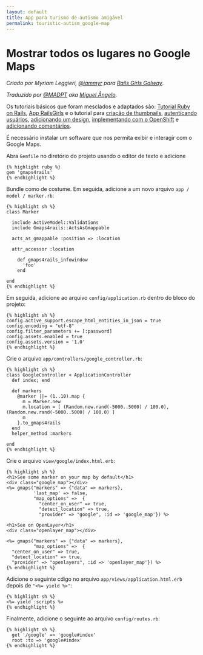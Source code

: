 ```yaml
---
layout: default
title: App para turismo de autismo amigável
permalink: touristic-autism_google-map
---
```


# Mostrar todos os lugares no Google Maps

*Criado por Myriam Leggieri, [@iammyr](https://twitter.com/iammyr)* *para [Rails Girls Galway](https://github.com/RailsGirlsGalway)*.

*Traduzido por [@MADPT](https://github.com/MADPT) aka [Miguel Ângelo](http://www.miguelangelo.io)*.

Os tutoriais básicos que foram mesclados e adaptados são: [Tutorial Ruby on Rails](http://www.railstutorial.org/book), [App RailsGirls](http://guides.railsgirls.com/app/) e o tutorial para [criação de thumbnails](http://guides.railsgirls.com/thumbnails), [autenticando usuários](http://guides.railsgirls.com/devise/), [adicionando um design](http://guides.railsgirls.com/design), [implementando com o OpenShift](http://guides.railsgirls.com/openshift/) e [adicionando comentários](http://guides.railsgirls.com/commenting).

É necessário instalar um software que nos permita exibir e interagir com o Google Maps.

Abra `Gemfile` no diretório do projeto usando o editor de texto e adicione
```
{% highlight ruby %}
gem 'gmaps4rails'
{% endhighlight %}
```

Bundle como de costume. Em seguida, adicione a um novo arquivo `app / model / marker.rb`:
```
{% highlight sh %}
class Marker

  include ActiveModel::Validations
  include Gmaps4rails::ActsAsGmappable

  acts_as_gmappable :position => :location

  attr_accessor :location

    def gmaps4rails_infowindow
      'foo'
    end

end
{% endhighlight %}
```

Em seguida, adicione ao arquivo `config/application.rb` dentro do bloco do projeto:
```
{% highlight sh %}
config.active_support.escape_html_entities_in_json = true
config.encoding = "utf-8"
config.filter_parameters += [:password]
config.assets.enabled = true
config.assets.version = '1.0'
{% endhighlight %}
```

Crie o arquivo `app/controllers/google_controller.rb`:
```
{% highlight sh %}
class GoogleController < ApplicationController
  def index; end

  def markers
    @marker ||= (1..10).map {
      m = Marker.new
      m.location = [ (Random.new.rand(-5000..5000) / 100.0),(Random.new.rand(-5000..5000) / 100.0) ]
      m
    }.to_gmaps4rails
  end
  helper_method :markers

end
{% endhighlight %}
```


Crie o arquivo `view/google/index.html.erb`:
```
{% highlight sh %}
<h1>See some marker on your map by default</h1>
<div class="google_map"></div>
<%= gmaps("markers" => {"data" => markers},
          'last_map' => false,
          "map_options" =>  {
            "center_on_user" => true,
            "detect_location" => true,
            "provider" => "google", :id => 'google_map'}) %>

<h1>See on OpenLayer</h1>
<div class="openlayer_map"></div>

<%= gmaps("markers" => {"data" => markers},
          "map_options" =>  {
  "center_on_user" => true,
  "detect_location" => true,
  "provider" => "openlayers", :id => 'openlayer_map'}) %>
{% endhighlight %}
```


Adicione o seguinte cdigo no arquivo `app/views/application.html.erb` depois de `"<%= yield %>"`:
```
{% highlight sh %}
<%= yield :scripts %>
{% endhighlight %}
```


Finalmente, adicione o seguinte ao arquivo `config/routes.rb`:
```
{% highlight sh %}
  get '/google' => 'google#index'
  root :to => 'google#index'
{% endhighlight %}
```
